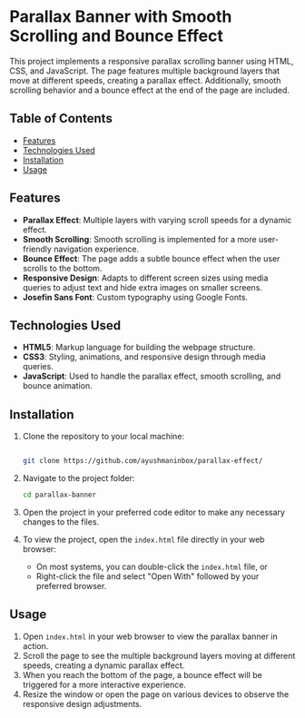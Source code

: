 # Parallax Banner with Smooth Scrolling and Bounce Effect

This project implements a responsive parallax scrolling banner using HTML, CSS, and JavaScript. The page features multiple background layers that move at different speeds, creating a parallax effect. Additionally, smooth scrolling behavior and a bounce effect at the end of the page are included.

## Table of Contents
- [Features](#features)
- [Technologies Used](#technologies-used)
- [Installation](#installation)
- [Usage](#usage)

## Features
- **Parallax Effect**: Multiple layers with varying scroll speeds for a dynamic effect.
- **Smooth Scrolling**: Smooth scrolling is implemented for a more user-friendly navigation experience.
- **Bounce Effect**: The page adds a subtle bounce effect when the user scrolls to the bottom.
- **Responsive Design**: Adapts to different screen sizes using media queries to adjust text and hide extra images on smaller screens.
- **Josefin Sans Font**: Custom typography using Google Fonts.

## Technologies Used
- **HTML5**: Markup language for building the webpage structure.
- **CSS3**: Styling, animations, and responsive design through media queries.
- **JavaScript**: Used to handle the parallax effect, smooth scrolling, and bounce animation.

## Installation
1. Clone the repository to your local machine:
   ```bash

   git clone https://github.com/ayushmaninbox/parallax-effect/
2. Navigate to the project folder:
   ```bash
   cd parallax-banner

3. Open the project in your preferred code editor to make any necessary changes to the files.

4. To view the project, open the `index.html` file directly in your web browser:
   - On most systems, you can double-click the `index.html` file, or
   - Right-click the file and select "Open With" followed by your preferred browser.

## Usage
1. Open `index.html` in your web browser to view the parallax banner in action.
2. Scroll the page to see the multiple background layers moving at different speeds, creating a dynamic parallax effect.
3. When you reach the bottom of the page, a bounce effect will be triggered for a more interactive experience.
4. Resize the window or open the page on various devices to observe the responsive design adjustments.